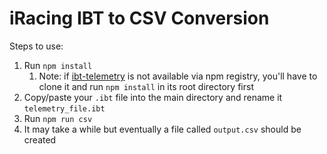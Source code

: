 # iRacing IBT to CSV Conversion

Steps to use:
1. Run `npm install`
   1. Note: if [ibt-telemetry](https://github.com/SkippyZA/ibt-telemetry) is not available via npm registry, you'll have to clone it and run `npm install` in its root directory first
2. Copy/paste your `.ibt` file into the main directory and rename it `telemetry_file.ibt`
3. Run `npm run csv`
4. It may take a while but eventually a file called `output.csv` should be created
